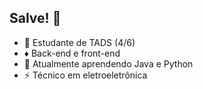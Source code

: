 ## Salve! 👋

- 🔭 Estudante de TADS (4/6)
- ♦️ Back-end e front-end
- 🌱 Atualmente aprendendo Java e Python
- ⚡ Técnico em eletroeletrônica


